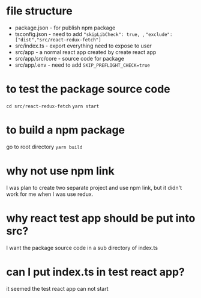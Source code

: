 # file structure
- package.json                      - for publish npm package
- tsconfig.json                     - need to add     ```"skipLibCheck": true, ```, ```"exclude": ["dist","src/react-redux-fetch"]```
- src/index.ts                      - export everything need to expose to user
- src/app                           - a normal react app created by create react app
- src/app/src/core                  - source code for package
- src/app/.env                      - need to add ```SKIP_PREFLIGHT_CHECK=true```

# to test the package source code
```cd src/react-redux-fetch```
```yarn start```

# to build a npm package
go to root directory
```yarn build```

# why not use npm link
I was plan to create two separate project and use npm link, but it didn't work for me when I was use redux.

# why react test app should be put into src?
I want the package source code in a sub directory of index.ts

# can I put index.ts in test react app?
it seemed the test react app can not start